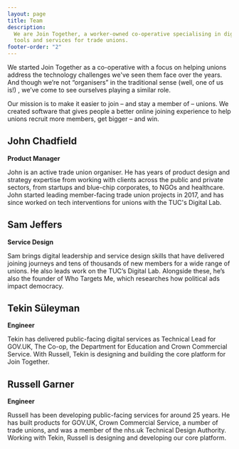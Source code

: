 ```yaml
---
layout: page
title: Team
description:
  We are Join Together, a worker-owned co-operative specialising in digital
  tools and services for trade unions.
footer-order: "2"
---
```


We started Join Together as a co-operative with a focus on helping unions address the technology challenges we've seen them face over the years. And though we’re not “organisers” in the traditional sense (well, one of us is!) , we’ve come to see ourselves playing a similar role.

Our mission is to make it easier to join – and stay a member of – unions. We created software that gives people a better online joining experience to help unions recruit more members, get bigger – and win.

## John Chadfield

**Product Manager**

John is an active trade union organiser. He has years of product design and strategy expertise from working with clients across the public and private
sectors, from startups and blue-chip corporates, to NGOs and healthcare. John started leading member-facing trade union projects in 2017, and has since 
worked on tech interventions for unions with the TUC's Digital Lab.

## Sam Jeffers

**Service Design**

Sam brings digital leadership and service design skills that have delivered joining journeys and tens of thousands of
new members for a wide range of unions. He also leads work on the TUC’s Digital Lab. Alongside these, he’s also the
founder of Who Targets Me, which researches how political ads impact democracy.

## Tekin Süleyman

**Engineer**

Tekin has delivered public-facing digital services as Technical Lead for GOV.UK, The Co-op, the Department for Education
and Crown Commercial Service. With Russell, Tekin is designing and building the core platform for Join Together.

## Russell Garner

**Engineer**

Russell has been developing public-facing services for around 25 years. He has built products for GOV.UK, Crown
Commercial Service, a number of trade unions, and was a member of the nhs.uk Technical Design Authority. 
Working with Tekin, Russell is designing and developing our core platform.
